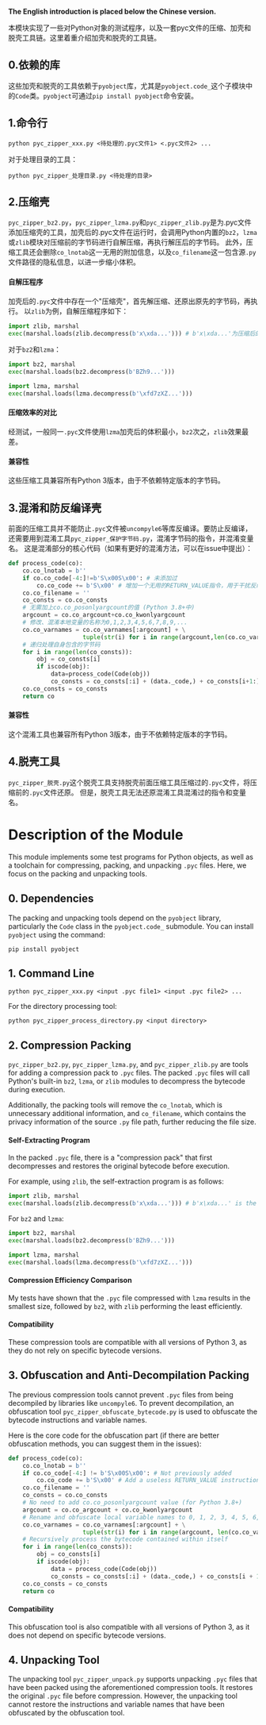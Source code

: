 **The English introduction is placed below the Chinese version.**

本模块实现了一些对Python对象的测试程序，以及一套pyc文件的压缩、加壳和脱壳工具链。这里着重介绍加壳和脱壳的工具链。
## 0.依赖的库
这些加壳和脱壳的工具依赖于`pyobject`库，尤其是`pyobject.code_`这个子模块中的`Code`类。`pyobject`可通过`pip install pyobject`命令安装。
## 1.命令行
```
python pyc_zipper_xxx.py <待处理的.pyc文件1> <.pyc文件2> ...
```
对于处理目录的工具：
```
python pyc_zipper_处理目录.py <待处理的目录>
```
## 2.压缩壳
`pyc_zipper_bz2.py`，`pyc_zipper_lzma.py`和`pyc_zipper_zlib.py`是为.pyc文件添加压缩壳的工具，加壳后的.pyc文件在运行时，会调用Python内置的`bz2`，`lzma`或`zlib`模块对压缩前的字节码进行自解压缩，再执行解压后的字节码。
此外，压缩工具还会删除`co_lnotab`这一无用的附加信息，以及`co_filename`这一包含源`.py`文件路径的隐私信息，以进一步缩小体积。
#### 自解压程序
加壳后的`.pyc`文件中存在一个"压缩壳"，首先解压缩、还原出原先的字节码，再执行。
以`zlib`为例，自解压缩程序如下：
```py
import zlib, marshal
exec(marshal.loads(zlib.decompress(b'x\xda...'))) # b'x\xda...'为压缩后的字节码数据
```
对于`bz2`和`lzma`：
```py
import bz2, marshal
exec(marshal.loads(bz2.decompress(b'BZh9...')))
```
```py
import lzma, marshal
exec(marshal.loads(lzma.decompress(b'\xfd7zXZ...')))
```
#### 压缩效率的对比
经测试，一般同一`.pyc`文件使用`lzma`加壳后的体积最小，`bz2`次之，`zlib`效果最差。
#### 兼容性
这些压缩工具兼容所有Python 3版本，由于不依赖特定版本的字节码。
## 3.混淆和防反编译壳
前面的压缩工具并不能防止`.pyc`文件被`uncompyle6`等库反编译。要防止反编译，还需要用到混淆工具`pyc_zipper_保护字节码.py`，混淆字节码的指令，并混淆变量名。
这是混淆部分的核心代码（如果有更好的混淆方法，可以在issue中提出）：
```py
def process_code(co):
    co.co_lnotab = b''
    if co.co_code[-4:]!=b'S\x00S\x00': # 未添加过
        co.co_code += b'S\x00' # 增加一个无用的RETURN_VALUE指令，用于干扰反编译器的解析
    co.co_filename = ''
    co_consts = co.co_consts
    # 无需加上co.co_posonlyargcount的值 (Python 3.8+中)
    argcount = co.co_argcount+co.co_kwonlyargcount
    # 修改、混淆本地变量的名称为0,1,2,3,4,5,6,7,8,9,...
    co.co_varnames = co.co_varnames[:argcount] + \
                     tuple(str(i) for i in range(argcount,len(co.co_varnames)))
    # 递归处理自身包含的字节码
    for i in range(len(co_consts)):
        obj = co_consts[i]
        if iscode(obj):
            data=process_code(Code(obj))
            co_consts = co_consts[:i] + (data._code,) + co_consts[i+1:]
    co.co_consts = co_consts
    return co
```
#### 兼容性
这个混淆工具也兼容所有Python 3版本，由于不依赖特定版本的字节码。
## 4.脱壳工具
`pyc_zipper_脱壳.py`这个脱壳工具支持脱壳前面压缩工具压缩过的`.pyc`文件，将压缩前的`.pyc`文件还原。
但是，脱壳工具无法还原混淆工具混淆过的指令和变量名。


# Description of the Module
This module implements some test programs for Python objects, as well as a toolchain for compressing, packing, and unpacking `.pyc` files. Here, we focus on the packing and unpacking tools.

## 0. Dependencies
The packing and unpacking tools depend on the `pyobject` library, particularly the `Code` class in the `pyobject.code_` submodule. You can install `pyobject` using the command:
```
pip install pyobject
```

## 1. Command Line
```
python pyc_zipper_xxx.py <input .pyc file1> <input .pyc file2> ...
```
For the directory processing tool:
```
python pyc_zipper_process_directory.py <input directory>
```

## 2. Compression Packing
`pyc_zipper_bz2.py`, `pyc_zipper_lzma.py`, and `pyc_zipper_zlib.py` are tools for adding a compression pack to `.pyc` files. The packed `.pyc` files will call Python's built-in `bz2`, `lzma`, or `zlib` modules to decompress the bytecode during execution.

Additionally, the packing tools will remove the `co_lnotab`, which is unnecessary additional information, and `co_filename`, which contains the privacy information of the source `.py` file path, further reducing the file size.

#### Self-Extracting Program
In the packed `.pyc` file, there is a "compression pack" that first decompresses and restores the original bytecode before execution. 

For example, using `zlib`, the self-extraction program is as follows:
```py
import zlib, marshal
exec(marshal.loads(zlib.decompress(b'x\xda...'))) # b'x\xda...' is the compressed bytecode data
```
For `bz2` and `lzma`:
```py
import bz2, marshal
exec(marshal.loads(bz2.decompress(b'BZh9...')))
```
```py
import lzma, marshal
exec(marshal.loads(lzma.decompress(b'\xfd7zXZ...')))
```

#### Compression Efficiency Comparison
My tests have shown that the `.pyc` file compressed with `lzma` results in the smallest size, followed by `bz2`, with `zlib` performing the least efficiently.

#### Compatibility
These compression tools are compatible with all versions of Python 3, as they do not rely on specific bytecode versions.

## 3. Obfuscation and Anti-Decompilation Packing
The previous compression tools cannot prevent `.pyc` files from being decompiled by libraries like `uncompyle6`. To prevent decompilation, an obfuscation tool `pyc_zipper_obfuscate_bytecode.py` is used to obfuscate the bytecode instructions and variable names.

Here is the core code for the obfuscation part (if there are better obfuscation methods, you can suggest them in the issues):
```py
def process_code(co):
    co.co_lnotab = b''
    if co.co_code[-4:] != b'S\x00S\x00': # Not previously added
        co.co_code += b'S\x00' # Add a useless RETURN_VALUE instruction to confuse the decompiler
    co.co_filename = ''
    co_consts = co.co_consts
    # No need to add co.co_posonlyargcount value (for Python 3.8+)
    argcount = co.co_argcount + co.co_kwonlyargcount
    # Rename and obfuscate local variable names to 0, 1, 2, 3, 4, 5, 6, 7, 8, 9,...
    co.co_varnames = co.co_varnames[:argcount] + \
                     tuple(str(i) for i in range(argcount, len(co.co_varnames)))
    # Recursively process the bytecode contained within itself
    for i in range(len(co_consts)):
        obj = co_consts[i]
        if iscode(obj):
            data = process_code(Code(obj))
            co_consts = co_consts[:i] + (data._code,) + co_consts[i + 1:]
    co.co_consts = co_consts
    return co
```

#### Compatibility
This obfuscation tool is also compatible with all versions of Python 3, as it does not depend on specific bytecode versions.

## 4. Unpacking Tool
The unpacking tool `pyc_zipper_unpack.py` supports unpacking `.pyc` files that have been packed using the aforementioned compression tools. It restores the original `.pyc` file before compression.
However, the unpacking tool cannot restore the instructions and variable names that have been obfuscated by the obfuscation tool.
